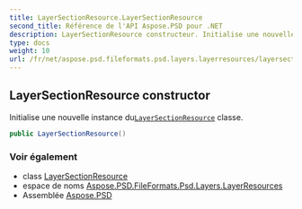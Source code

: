 ```yaml
---
title: LayerSectionResource.LayerSectionResource
second_title: Référence de l'API Aspose.PSD pour .NET
description: LayerSectionResource constructeur. Initialise une nouvelle instance duLayerSectionResource classe.
type: docs
weight: 10
url: /fr/net/aspose.psd.fileformats.psd.layers.layerresources/layersectionresource/layersectionresource/
---
```

## LayerSectionResource constructor

Initialise une nouvelle instance du[`LayerSectionResource`](../) classe.

```csharp
public LayerSectionResource()
```

### Voir également

* class [LayerSectionResource](../)
* espace de noms [Aspose.PSD.FileFormats.Psd.Layers.LayerResources](../../layersectionresource/)
* Assemblée [Aspose.PSD](../../../)


